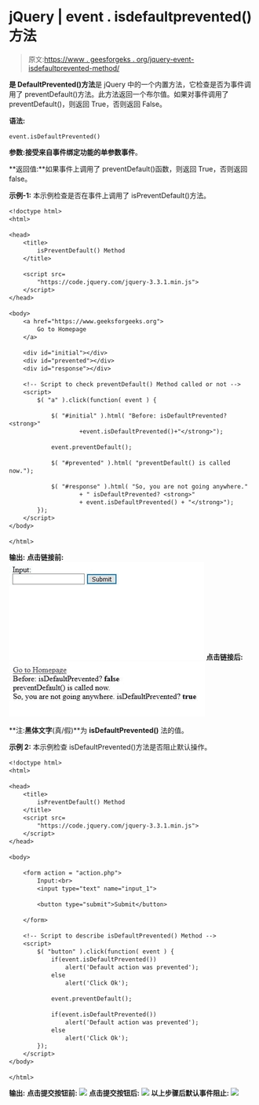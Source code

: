 # jQuery | event . isdefaultprevented()方法

> 原文:[https://www . geesforgeks . org/jquery-event-isdefaultprevented-method/](https://www.geeksforgeeks.org/jquery-event-isdefaultprevented-method/)

**是 DefaultPrevented()方法**是 jQuery 中的一个内置方法，它检查是否为事件调用了 preventDefault()方法。此方法返回一个布尔值。如果对事件调用了 preventDefault()，则返回 True，否则返回 False。

**语法:**

```
event.isDefaultPrevented()
```

**参数:**接受来自事件绑定功能的单参数**事件**。

**返回值:**如果事件上调用了 preventDefault()函数，则返回 True，否则返回 false。

**示例-1:** 本示例检查是否在事件上调用了 isPreventDefault()方法。

```
<!doctype html>
<html>

<head>
    <title>
        isPreventDefault() Method
    </title>

    <script src=
        "https://code.jquery.com/jquery-3.3.1.min.js">
    </script>
</head>

<body>
    <a href="https://www.geeksforgeeks.org">
        Go to Homepage
    </a>

    <div id="initial"></div>
    <div id="prevented"></div>
    <div id="response"></div>

    <!-- Script to check preventDefault() Method called or not -->
    <script>
        $( "a" ).click(function( event ) {

            $( "#initial" ).html( "Before: isDefaultPrevented? <strong>"
                    +event.isDefaultPrevented()+"</strong>");

            event.preventDefault();

            $( "#prevented" ).html( "preventDefault() is called now.");

            $( "#response" ).html( "So, you are not going anywhere."
                    + " isDefaultPrevented? <strong>"
                    + event.isDefaultPrevented() + "</strong>");
        });
    </script>
</body>

</html>                    
```

**输出:**
**点击链接前:**
![Initial stage of page](img/4462636d869dfd6c14dbf384832f5590.png)
**点击链接后:**
![After clicking on the link](img/5032663bf017f9078ce7543ff0f2b0c9.png)

**注:**黑体文字**(真/假)**为 **isDefaultPrevented()** 法的值。

**示例 2:** 本示例检查 isDefaultPrevented()方法是否阻止默认操作。

```
<!doctype html>
<html>

<head>
    <title>
        isPreventDefault() Method
    </title>
    <script src=
        "https://code.jquery.com/jquery-3.3.1.min.js">
    </script>
</head>

<body>

    <form action = "action.php">
        Input:<br>
        <input type="text" name="input_1">

        <button type="submit">Submit</button>

    </form> 

    <!-- Script to describe isDefaultPrevented() Method -->
    <script>
        $( "button" ).click(function( event ) {
            if(event.isDefaultPrevented())
                alert('Default action was prevented');
            else
                alert('Click Ok');

            event.preventDefault();

            if(event.isDefaultPrevented())
                alert('Default action was prevented');
            else
                alert('Click Ok');
        });
    </script>
</body>

</html>                    
```

**输出:**
**点击提交按钮前:**
![](img/0e98bdd75e4192f26ad8cb3fb2e1a734.png)
**点击提交按钮后:**
![](img/bd0f74462d2ec62cdd22849e0524080d.png)
**以上步骤后默认事件阻止:**
![](img/ebbc8fdce644c0666213b3353dc67e65.png)
